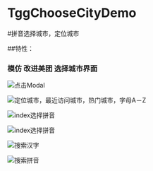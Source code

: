 # TggChooseCityDemo
#拼音选择城市，定位城市

##特性：
### 模仿 改进美团 选择城市界面
![点击Modal](https://raw.githubusercontent.com/BigBagFind/TggChooseCityDemo/master/TggChooseCityDemo/IMG_5945.PNG)

![定位城市，最近访问城市，热门城市，字母A－Z](https://raw.githubusercontent.com/BigBagFind/TggChooseCityDemo/master/TggChooseCityDemo/IMG_5946.PNG)

![index选择拼音](https://raw.githubusercontent.com/BigBagFind/TggChooseCityDemo/master/TggChooseCityDemo/IMG_5950.PNG)

![index选择拼音](https://raw.githubusercontent.com/BigBagFind/TggChooseCityDemo/master/TggChooseCityDemo/IMG_5951.PNG)

![搜索汉字](https://raw.githubusercontent.com/BigBagFind/TggChooseCityDemo/master/TggChooseCityDemo/IMG_5955.PNG)

![搜索拼音](https://raw.githubusercontent.com/BigBagFind/TggChooseCityDemo/master/TggChooseCityDemo/IMG_5956.PNG)
